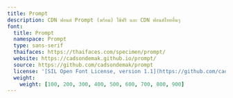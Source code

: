 ```yaml
---
title: Prompt
description: CDN ฟอนต์ Prompt (พร้อม) ใช้ฟรี และ CDN ฟอนต์ไทยอื่นๆ
font:
  title: Prompt
  namespace: Prompt
  type: sans-serif
  thaifaces: https://thaifaces.com/specimen/prompt/
  website: https://cadsondemak.github.io/prompt/
  source: https://github.com/cadsondemak/prompt
  license: '[SIL Open Font License, version 1.1](https://github.com/cadsondemak/prompt/blob/master/OFL.txt)'
  weight:
    weight: [100, 200, 300, 400, 500, 600, 700, 800, 900]
---
```


<div></div>
